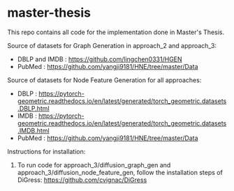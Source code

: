 # master-thesis
This repo contains all code for the implementation done in Master's Thesis.

Source of datasets for Graph Generation in approach_2 and approach_3:
- DBLP and IMDB : https://github.com/lingchen0331/HGEN
- PubMed : https://github.com/yangji9181/HNE/tree/master/Data

Source of datasets for Node Feature Generation for all approaches:
- DBLP : https://pytorch-geometric.readthedocs.io/en/latest/generated/torch_geometric.datasets.DBLP.html
- IMDB : https://pytorch-geometric.readthedocs.io/en/latest/generated/torch_geometric.datasets.IMDB.html
- PubMed : https://github.com/yangji9181/HNE/tree/master/Data
  
Instructions for installation:
1. To run code for approach_3/diffusion_graph_gen and approach_3/diffusion_node_feature_gen, follow the installation steps of DiGress: https://github.com/cvignac/DiGress
